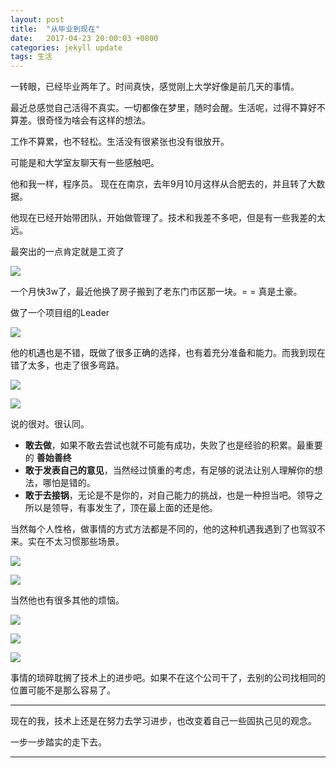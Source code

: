 ```yaml
---
layout: post
title:  "从毕业到现在"
date:   2017-04-23 20:00:03 +0800
categories: jekyll update
tags: 生活
---
```




一转眼，已经毕业两年了。时间真快，感觉刚上大学好像是前几天的事情。



最近总感觉自己活得不真实。一切都像在梦里，随时会醒。生活呢，过得不算好不算差。很奇怪为啥会有这样的想法。



工作不算累，也不轻松。生活没有很紧张也没有很放开。



可能是和大学室友聊天有一些感触吧。



他和我一样，程序员。 现在在南京，去年9月10月这样从合肥去的，并且转了大数据。



他现在已经开始带团队，开始做管理了。技术和我差不多吧，但是有一些我差的太远。



最突出的一点肯定就是工资了

![](http://lxc.xiaocblog.com/IMG_5820.PNG)



一个月快3w了，最近他换了房子搬到了老东门市区那一块。= = 真是土豪。 



做了一个项目组的Leader



![](http://lxc.xiaocblog.com/IMG_5821.PNG)



他的机遇也是不错，既做了很多正确的选择，也有着充分准备和能力。而我到现在错了太多，也走了很多弯路。



![](http://lxc.xiaocblog.com/IMG_5822.PNG)

![](http://lxc.xiaocblog.com/IMG_5823.PNG)







说的很对。很认同。



- **敢去做**，如果不敢去尝试也就不可能有成功，失败了也是经验的积累。最重要的  **善始善终**
- **敢于发表自己的意见**，当然经过慎重的考虑，有足够的说法让别人理解你的想法，哪怕是错的。
- **敢于去接锅**，无论是不是你的，对自己能力的挑战，也是一种担当吧。领导之所以是领导，有事发生了，顶在最上面的还是他。



当然每个人性格，做事情的方式方法都是不同的，他的这种机遇我遇到了也驾驭不来。实在不太习惯那些场景。

![](http://lxc.xiaocblog.com/IMG_5824.PNG)



![](http://lxc.xiaocblog.com/IMG_5825.PNG)



当然他也有很多其他的烦恼。



![](http://lxc.xiaocblog.com/IMG_5826.PNG)



![](http://lxc.xiaocblog.com/IMG_5827.PNG)



![](http://lxc.xiaocblog.com/IMG_5828.PNG)



事情的琐碎耽搁了技术上的进步吧。如果不在这个公司干了，去别的公司找相同的位置可能不是那么容易了。



---



现在的我，技术上还是在努力去学习进步，也改变着自己一些固执己见的观念。



一步一步踏实的走下去。



---

